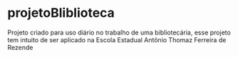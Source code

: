 # projetoBliblioteca
Projeto criado para uso diário no trabalho de uma bibliotecária, esse projeto tem intuito de ser aplicado na Escola Estadual Antônio Thomaz Ferreira de Rezende
